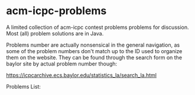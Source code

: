 acm-icpc-problems
============

A limited collection of acm-icpc contest problems problems for discussion.  Most (all) problem solutions are in Java.

Problems number are actually nonsensical in the general navigation, as some of the problem numbers don't match up to the ID used to organize them on the website.  They can be found through the search form on the baylor site by actual problem number though:

https://icpcarchive.ecs.baylor.edu/statistics_la/search_la.html

Problems List:
